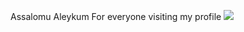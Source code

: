 Assalomu Aleykum For everyone visiting my profile
<img src="https://media4.giphy.com/media/kReKcfrs1YoTmt2AQt/giphy.gif?cid=ecf05e4754v9orsp384y70yzsyh1p5z4hb9yhhkoy0594ea0&rid=giphy.gif&ct=s">
